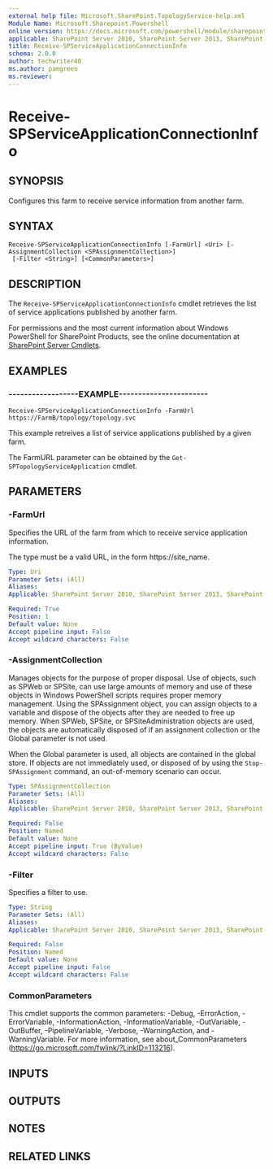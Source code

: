 ```yaml
---
external help file: Microsoft.SharePoint.TopologyService-help.xml
Module Name: Microsoft.Sharepoint.Powershell
online version: https://docs.microsoft.com/powershell/module/sharepoint-server/receive-spserviceapplicationconnectioninfo
applicable: SharePoint Server 2010, SharePoint Server 2013, SharePoint Server 2016, SharePoint Server 2019
title: Receive-SPServiceApplicationConnectionInfo
schema: 2.0.0
author: techwriter40
ms.author: pamgreen
ms.reviewer: 
---
```


# Receive-SPServiceApplicationConnectionInfo

## SYNOPSIS
Configures this farm to receive service information from another farm.


## SYNTAX

```
Receive-SPServiceApplicationConnectionInfo [-FarmUrl] <Uri> [-AssignmentCollection <SPAssignmentCollection>]
 [-Filter <String>] [<CommonParameters>]
```

## DESCRIPTION
The `Receive-SPServiceApplicationConnectionInfo` cmdlet retrieves the list of service applications published by another farm.

For permissions and the most current information about Windows PowerShell for SharePoint Products, see the online documentation at [SharePoint Server Cmdlets](https://docs.microsoft.com/powershell/sharepoint/sharepoint-server/sharepoint-server-cmdlets).


## EXAMPLES

### ------------------EXAMPLE-----------------------
```
Receive-SPServiceApplicationConnectionInfo -FarmUrl https://FarmB/topology/topology.svc
```

This example retreives a list of service applications published by a given farm.

The FarmURL parameter can be obtained by the `Get-SPTopologyServiceApplication` cmdlet.


## PARAMETERS

### -FarmUrl
Specifies the URL of the farm from which to receive service application information.

The type must be a valid URL, in the form https://site_name.

```yaml
Type: Uri
Parameter Sets: (All)
Aliases: 
Applicable: SharePoint Server 2010, SharePoint Server 2013, SharePoint Server 2016, SharePoint Server 2019

Required: True
Position: 1
Default value: None
Accept pipeline input: False
Accept wildcard characters: False
```

### -AssignmentCollection
Manages objects for the purpose of proper disposal.
Use of objects, such as SPWeb or SPSite, can use large amounts of memory and use of these objects in Windows PowerShell scripts requires proper memory management.
Using the SPAssignment object, you can assign objects to a variable and dispose of the objects after they are needed to free up memory.
When SPWeb, SPSite, or SPSiteAdministration objects are used, the objects are automatically disposed of if an assignment collection or the Global parameter is not used.

When the Global parameter is used, all objects are contained in the global store.
If objects are not immediately used, or disposed of by using the `Stop-SPAssignment` command, an out-of-memory scenario can occur.

```yaml
Type: SPAssignmentCollection
Parameter Sets: (All)
Aliases: 
Applicable: SharePoint Server 2010, SharePoint Server 2013, SharePoint Server 2016, SharePoint Server 2019

Required: False
Position: Named
Default value: None
Accept pipeline input: True (ByValue)
Accept wildcard characters: False
```

### -Filter
Specifies a filter to use.

```yaml
Type: String
Parameter Sets: (All)
Aliases: 
Applicable: SharePoint Server 2010, SharePoint Server 2013, SharePoint Server 2016, SharePoint Server 2019

Required: False
Position: Named
Default value: None
Accept pipeline input: False
Accept wildcard characters: False
```

### CommonParameters
This cmdlet supports the common parameters: -Debug, -ErrorAction, -ErrorVariable, -InformationAction, -InformationVariable, -OutVariable, -OutBuffer, -PipelineVariable, -Verbose, -WarningAction, and -WarningVariable. For more information, see about_CommonParameters (https://go.microsoft.com/fwlink/?LinkID=113216).

## INPUTS

## OUTPUTS

## NOTES

## RELATED LINKS
